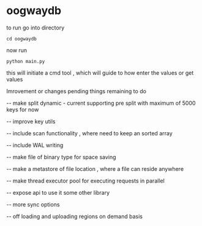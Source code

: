 # oogwaydb
to run go into directory

`cd oogwaydb`

now run 

`python main.py`

this will initiate a cmd tool , 
which will guide to how enter the values or get values

Imrovement or changes pending
things remaining to do


-- make split dynamic - current supporting pre split with maximum of 5000 keys for now

-- improve key utils

-- include scan functionality , where need to keep an sorted array

-- include WAL writing

-- make file of binary type for space saving

-- make a metastore of file location , where a file can reside anywhere

-- make thread executor pool for executing requests in parallel

-- expose api to use it some other library

-- more sync options

-- off loading and uploading regions on demand basis
